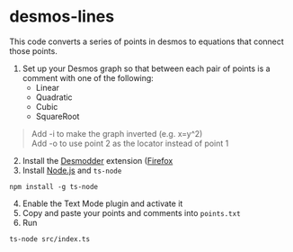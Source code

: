 # desmos-lines

This code converts a series of points in desmos to equations that connect those points.

1. Set up your Desmos graph so that between each pair of points is a comment with one of the following:
    - Linear
    - Quadratic
    - Cubic
    - SquareRoot

> Add -i to make the graph inverted (e.g. x=y^2)  
> Add -o to use point 2 as the locator instead of point 1

2. Install the [Desmodder](https://chrome.google.com/webstore/detail/desmodder-for-desmos/eclmfdfimjhkmjglgdldedokjaemjfjp) extension ([Firefox](https://addons.mozilla.org/en-US/firefox/addon/desmodder-for-desmos/)
3. Install [Node.js](https://nodejs.org/en/download/) and `ts-node`

```npm install -g ts-node```

4. Enable the Text Mode plugin and activate it
5. Copy and paste your points and comments into `points.txt`
6. Run

```ts-node src/index.ts```

